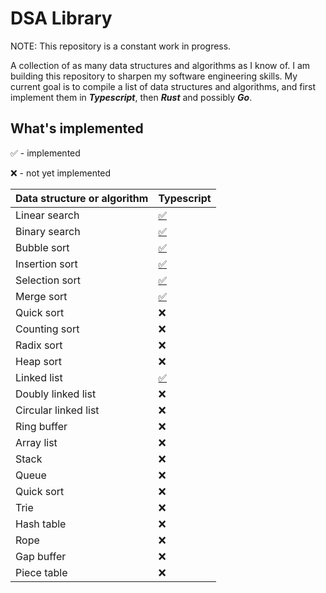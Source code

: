 # DSA Library

NOTE: This repository is a constant work in progress.

A collection of as many data structures and algorithms as I know of. I am building this repository to sharpen my software engineering skills. My current goal is to compile a list of data structures and algorithms, and first implement them in **_Typescript_**, then **_Rust_** and possibly **_Go_**.

## What's implemented

✅ - implemented

❌ - not yet implemented

| Data structure or algorithm | Typescript                             |
| --------------------------- | -------------------------------------- |
| Linear search               | [✅](Typescript/code/LinearSearch.ts)  |
| Binary search               | [✅](Typescript/code/BinarySearch.ts)  |
| Bubble sort                 | [✅](Typescript/code/BubbleSort.ts)    |
| Insertion sort              | [✅](Typescript/code/InsertionSort.ts) |
| Selection sort              | [✅](Typescript/code/SelectionSort.ts) |
| Merge sort                  | [✅](Typescript/code/MergeSort.ts)     |
| Quick sort                  | ❌                                     |
| Counting sort               | ❌                                     |
| Radix sort                  | ❌                                     |
| Heap sort                   | ❌                                     |
| Linked list                 | [✅](Typescript/code/LinkedList.ts)    |
| Doubly linked list          | ❌                                     |
| Circular linked list        | ❌                                     |
| Ring buffer                 | ❌                                     |
| Array list                  | ❌                                     |
| Stack                       | ❌                                     |
| Queue                       | ❌                                     |
| Quick sort                  | ❌                                     |
| Trie                        | ❌                                     |
| Hash table                  | ❌                                     |
| Rope                        | ❌                                     |
| Gap buffer                  | ❌                                     |
| Piece table                 | ❌                                     |
